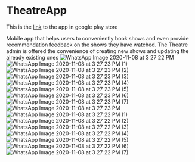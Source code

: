 # TheatreApp


This is the [link](https://play.google.com/store/apps/details?id=com.justice.theatreapp1) to the app in google play store

Mobile app that helps users to conveniently book shows and even provide recommendation feedback on the shows they have watched. The Theatre admin is offered the convenience of creating new shows and updating the already existing ones
![WhatsApp Image 2020-11-08 at 3 27 22 PM](https://user-images.githubusercontent.com/63531125/107875808-14242500-6ed3-11eb-8c8f-81aee516fb9a.jpeg)
![WhatsApp Image 2020-11-08 at 3 27 23 PM (1)](https://user-images.githubusercontent.com/63531125/107875810-15ede880-6ed3-11eb-9d42-d185e6af1190.jpeg)
![WhatsApp Image 2020-11-08 at 3 27 23 PM (2)](https://user-images.githubusercontent.com/63531125/107875811-15ede880-6ed3-11eb-9936-a623c08000ed.jpeg)
![WhatsApp Image 2020-11-08 at 3 27 23 PM (3)](https://user-images.githubusercontent.com/63531125/107875814-171f1580-6ed3-11eb-9d72-51d689d6ddb5.jpeg)
![WhatsApp Image 2020-11-08 at 3 27 23 PM (4)](https://user-images.githubusercontent.com/63531125/107875815-17b7ac00-6ed3-11eb-8861-5cd55eabab00.jpeg)
![WhatsApp Image 2020-11-08 at 3 27 23 PM (5)](https://user-images.githubusercontent.com/63531125/107875816-18504280-6ed3-11eb-9b1e-853eb5c9cdfe.jpeg)
![WhatsApp Image 2020-11-08 at 3 27 23 PM (6)](https://user-images.githubusercontent.com/63531125/107875817-18e8d900-6ed3-11eb-8263-af90c06ed327.jpeg)
![WhatsApp Image 2020-11-08 at 3 27 23 PM (7)](https://user-images.githubusercontent.com/63531125/107875818-18e8d900-6ed3-11eb-84ad-0a3a9fa15f8c.jpeg)
![WhatsApp Image 2020-11-08 at 3 27 23 PM](https://user-images.githubusercontent.com/63531125/107875820-19816f80-6ed3-11eb-925c-0e635c37c169.jpeg)
![WhatsApp Image 2020-11-08 at 3 27 22 PM (1)](https://user-images.githubusercontent.com/63531125/107875821-1a1a0600-6ed3-11eb-91d4-5e311ec9c09b.jpeg)
![WhatsApp Image 2020-11-08 at 3 27 22 PM (2)](https://user-images.githubusercontent.com/63531125/107875822-1ab29c80-6ed3-11eb-9c17-7e3ad0b1fbc1.jpeg)
![WhatsApp Image 2020-11-08 at 3 27 22 PM (3)](https://user-images.githubusercontent.com/63531125/107875823-1b4b3300-6ed3-11eb-8dd2-4a7ae6bd4359.jpeg)
![WhatsApp Image 2020-11-08 at 3 27 22 PM (4)](https://user-images.githubusercontent.com/63531125/107875825-1be3c980-6ed3-11eb-97ca-8733cb956311.jpeg)
![WhatsApp Image 2020-11-08 at 3 27 22 PM (5)](https://user-images.githubusercontent.com/63531125/107875827-1c7c6000-6ed3-11eb-9d38-a098b196077c.jpeg)
![WhatsApp Image 2020-11-08 at 3 27 22 PM (6)](https://user-images.githubusercontent.com/63531125/107875828-1d14f680-6ed3-11eb-873c-9194abf5e74c.jpeg)
![WhatsApp Image 2020-11-08 at 3 27 22 PM (7)](https://user-images.githubusercontent.com/63531125/107875829-1e462380-6ed3-11eb-8de1-5eb591a4a91c.jpeg)
